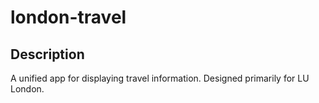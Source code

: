 # london-travel
## Description
A unified app for displaying travel information. Designed primarily for LU London.

